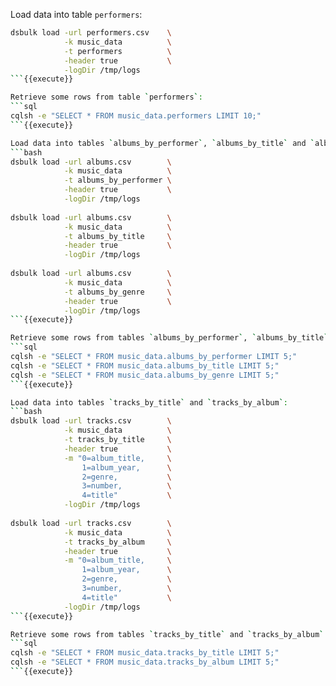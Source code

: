 Load data into table `performers`:
```bash
dsbulk load -url performers.csv    \
            -k music_data          \
            -t performers          \
            -header true           \
            -logDir /tmp/logs
```{{execute}}

Retrieve some rows from table `performers`:
```sql
cqlsh -e "SELECT * FROM music_data.performers LIMIT 10;"      
```{{execute}}

Load data into tables `albums_by_performer`, `albums_by_title` and `albums_by_genre`:
```bash
dsbulk load -url albums.csv        \
            -k music_data          \
            -t albums_by_performer \
            -header true           \
            -logDir /tmp/logs
            
dsbulk load -url albums.csv        \
            -k music_data          \
            -t albums_by_title     \
            -header true           \
            -logDir /tmp/logs     
            
dsbulk load -url albums.csv        \
            -k music_data          \
            -t albums_by_genre     \
            -header true           \
            -logDir /tmp/logs                     
```{{execute}}

Retrieve some rows from tables `albums_by_performer`, `albums_by_title` and `albums_by_genre`:
```sql
cqlsh -e "SELECT * FROM music_data.albums_by_performer LIMIT 5;"   
cqlsh -e "SELECT * FROM music_data.albums_by_title LIMIT 5;"   
cqlsh -e "SELECT * FROM music_data.albums_by_genre LIMIT 5;"                                       
```{{execute}}

Load data into tables `tracks_by_title` and `tracks_by_album`:
```bash
dsbulk load -url tracks.csv        \
            -k music_data          \
            -t tracks_by_title     \
            -header true           \
            -m "0=album_title,     \
                1=album_year,      \
                2=genre,           \
                3=number,          \
                4=title"           \
            -logDir /tmp/logs
            
dsbulk load -url tracks.csv        \
            -k music_data          \
            -t tracks_by_album     \
            -header true           \
            -m "0=album_title,     \
                1=album_year,      \
                2=genre,           \
                3=number,          \
                4=title"           \
            -logDir /tmp/logs
```{{execute}}

Retrieve some rows from tables `tracks_by_title` and `tracks_by_album`:
```sql
cqlsh -e "SELECT * FROM music_data.tracks_by_title LIMIT 5;"   
cqlsh -e "SELECT * FROM music_data.tracks_by_album LIMIT 5;"      
```{{execute}}



